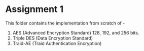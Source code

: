 # Assignment 1

This folder contains the implementation from scratch of - 
1. AES (Advanced Encryption Standard) 128, 192, and 256 bits.
2. Triple DES (Data Encryption Standard)
3. Traid-AE (Traid Authentication Encryption)
